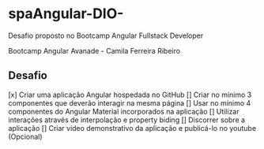 # spaAngular-DIO-
Desafio proposto no Bootcamp Angular Fullstack Developer


Bootcamp Angular Avanade - Camila Ferreira Ribeiro


## Desafio
 [x] Criar uma aplicação Angular hospedada no GitHub
 [] Criar no mínimo 3 componentes que deverão interagir na mesma página
 [] Usar no mínimo 4 componentes do Angular Material incorporados na aplicação
 [] Utilizar interações através de interpolação e property biding
 [] Discorrer sobre a aplicação
 [] Criar video demonstrativo da aplicação e publicá-lo no youtube (Opcional)
